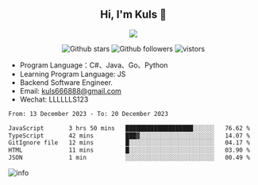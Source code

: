 <h2 align="center"> Hi, I'm Kuls 👋 </h2>
<p align="center">
    <p align="center">
        <img src=" https://avatars.githubusercontent.com/u/42165104?s=460&u=5c7fbf0bce7d4b38a15a44676e6f64b529e47598&v=4"/>
    </p>
    <p align="center">
      <img src="https://img.shields.io/github/stars/hellokuls?style=social" alt="Github stars" />
      <img src="https://img.shields.io/github/followers/hellokuls?style=social" alt="Github followers" />
      <img src="https://visitor-badge.glitch.me/badge?page_id=hellokuls.readme" alt="vistors" />
    </p>
</p>

- Program Language：C#、Java、Go、Python
- Learning Program Language: JS
- Backend Software Engineer.
- Email: kuls666888@gmail.com
- Wechat: LLLLLLS123

<!--START_SECTION:waka-->

```txt
From: 13 December 2023 - To: 20 December 2023

JavaScript       3 hrs 50 mins   ███████████████████░░░░░░   76.62 %
TypeScript       42 mins         ███▓░░░░░░░░░░░░░░░░░░░░░   14.07 %
GitIgnore file   12 mins         █░░░░░░░░░░░░░░░░░░░░░░░░   04.17 %
HTML             11 mins         █░░░░░░░░░░░░░░░░░░░░░░░░   03.90 %
JSON             1 min           ░░░░░░░░░░░░░░░░░░░░░░░░░   00.49 %
```

<!--END_SECTION:waka-->

![info](https://github-readme-stats.vercel.app/api?username=hellokuls&show_icons=true&count_private=true&hide=prs&theme=default_repocard)


